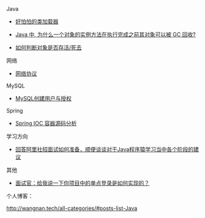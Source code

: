 Java

* [好怕怕的类加载器](<https://zhuanlan.zhihu.com/p/54693308>)

* [Java 中, 为什么一个对象的实例方法在执行完成之前其对象可以被 GC 回收?](https://www.zhihu.com/question/51244545/answer/126055789)

* [如何判断对象是否存活/死去](https://www.cnblogs.com/java-spring/p/9855129.html)

网络

* [网络协议](<https://note.youdao.com/ynoteshare1/index.html?id=e3f92268f96dab84928c5ad4e527a709&type=note&from=singlemessage#/>)

MySQL

* [MySQL创建用户与授权](https://www.cnblogs.com/sos-blue/p/6852945.html)



Spring

* [Spring IOC 容器源码分析](<https://javadoop.com/post/spring-ioc>)



学习方向

* [回答阿里社招面试如何准备，顺便谈谈对于Java程序猿学习当中各个阶段的建议](https://www.cnblogs.com/zuoxiaolong/p/life51.html)



其他

* [面试官：给我说一下你项目中的单点登录是如何实现的？](<https://juejin.im/post/5ca60126f265da30cf176acf?utm_source=gold_browser_extension>)



个人博客：

<http://wangnan.tech/all-categories/#posts-list-Java>



